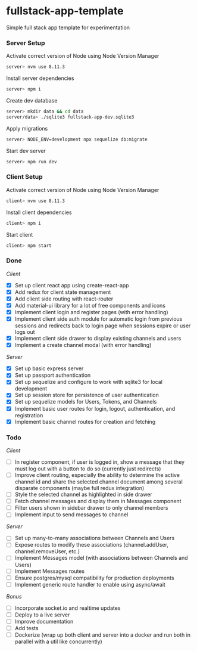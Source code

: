 # fullstack-app-template
Simple full stack app template for experimentation

### Server Setup

Activate correct version of Node using Node Version Manager
```bash
server> nvm use 8.11.3
```

Install server dependencies
```bash
server> npm i
```

Create dev database
```bash
server> mkdir data && cd data
server/data> ./sqlite3 fullstack-app-dev.sqlite3
```

Apply migrations
```bash
server> NODE_ENV=development npx sequelize db:migrate
```

Start dev server
```bash
server> npm run dev
```

### Client Setup

Activate correct version of Node using Node Version Manager
```bash
client> nvm use 8.11.3
```

Install client dependencies
```bash
client> npm i
```

Start client
```bash
client> npm start
```

### Done

*Client*

- [x] Set up client react app using create-react-app
- [x] Add redux for client state management
- [x] Add client side routing with react-router
- [x] Add material-ui library for a lot of free components and icons
- [x] Implement client login and register pages (with error handling)
- [x] Implement client side auth module for automatic login from previous sessions and redirects back to login page when sessions expire or user logs out
- [x] Implement client side drawer to display existing channels and users
- [x] Implement a create channel modal (with error handling)

*Server*

- [x] Set up basic express server
- [x] Set up passport authentication
- [x] Set up sequelize and configure to work with sqlite3 for local development
- [x] Set up session store for persistence of user authentication
- [x] Set up sequelize models for Users, Tokens, and Channels
- [x] Implement basic user routes for login, logout, authentication, and registration
- [x] Implement basic channel routes for creation and fetching

### Todo

*Client*

- [ ] In register component, if user is logged in, show a message that they must log out with a button to do so (currently just redirects)
- [ ] Improve client routing, especially the ability to determine the active channel id and share the selected channel document among several disparate components (maybe full redux integration)
- [ ] Style the selected channel as highlighted in side drawer
- [ ] Fetch channel messages and display them in Messages component
- [ ] Filter users shown in sidebar drawer to only channel members
- [ ] Implement input to send messages to channel

*Server*

- [ ] Set up many-to-many associations between Channels and Users
- [ ] Expose routes to modify these associations (channel.addUser, channel.removeUser, etc.)
- [ ] Implement Messages model (with associations between Channels and Users)
- [ ] Implement Messages routes
- [ ] Ensure postgres/mysql compatibility for production deployments
- [ ] Implement generic route handler to enable using async/await

*Bonus*

- [ ] Incorporate socket.io and realtime updates
- [ ] Deploy to a live server
- [ ] Improve documentation
- [ ] Add tests
- [ ] Dockerize (wrap up both client and server into a docker and run both in parallel with a util like concurrently)

